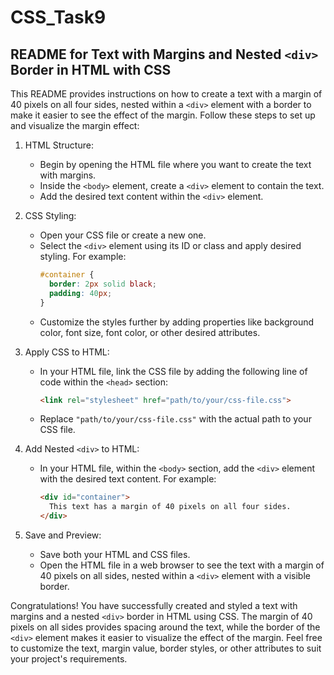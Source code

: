 # CSS_Task9
README for Text with Margins and Nested `<div>` Border in HTML with CSS
-----------------------------------------------------------------------

This README provides instructions on how to create a text with a margin of 40 pixels on all four sides, nested within a `<div>` element with a border to make it easier to see the effect of the margin. Follow these steps to set up and visualize the margin effect:

1. HTML Structure:
   - Begin by opening the HTML file where you want to create the text with margins.
   - Inside the `<body>` element, create a `<div>` element to contain the text.
   - Add the desired text content within the `<div>` element.

2. CSS Styling:
   - Open your CSS file or create a new one.
   - Select the `<div>` element using its ID or class and apply desired styling. For example:
     ```css
     #container {
       border: 2px solid black;
       padding: 40px;
     }
     ```
   - Customize the styles further by adding properties like background color, font size, font color, or other desired attributes.

3. Apply CSS to HTML:
   - In your HTML file, link the CSS file by adding the following line of code within the `<head>` section:
     ```html
     <link rel="stylesheet" href="path/to/your/css-file.css">
     ```
   - Replace `"path/to/your/css-file.css"` with the actual path to your CSS file.

4. Add Nested `<div>` to HTML:
   - In your HTML file, within the `<body>` section, add the `<div>` element with the desired text content. For example:
     ```html
     <div id="container">
       This text has a margin of 40 pixels on all four sides.
     </div>
     ```

5. Save and Preview:
   - Save both your HTML and CSS files.
   - Open the HTML file in a web browser to see the text with a margin of 40 pixels on all sides, nested within a `<div>` element with a visible border.

Congratulations! You have successfully created and styled a text with margins and a nested `<div>` border in HTML using CSS. The margin of 40 pixels on all sides provides spacing around the text, while the border of the `<div>` element makes it easier to visualize the effect of the margin. Feel free to customize the text, margin value, border styles, or other attributes to suit your project's requirements.
